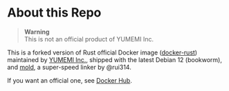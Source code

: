 # About this Repo

> **Warning**  
> This is not an official product of YUMEMI Inc.

This is a forked version of Rust official Docker image ([docker-rust](https://github.com/rust-lang/rust))
maintained by [YUMEMI Inc.](https://github.com/yumemi-inc), shipped with the latest Debian 12 (bookworm),
and [mold](https://github.com/rui314/mold), a super-speed linker by @rui314.

If you want an official one, see [Docker Hub](https://hub.docker.com/_/rust).
